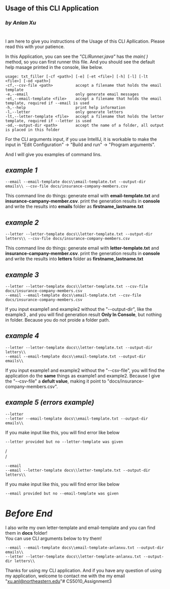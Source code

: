 ## Usage of this CLI Application
### *by Anlan Xu*  
#

I am here to give you instructions of the Usage of this CLI Apllication. Please read this with your patience.

In this Application, you can see the *"CLIRunner.java"* has the *main( )* method, so you can first runner this file. And you should see the default help masage printed in the console, like below.

    usage: txt_filler [-cf <path>] [-e] [-et <file>] [-h] [-l] [-lt <file>] [-od <path>]
    -cf,--csv-file <path>          accept a filename that holds the email template
    -e,--email                     only generate email messages
    -et,--email-template <file>    accept a filename that holds the email template, required if --email is used
    -h,--help                      print help information
    -l,--letter                    only generate letters
    -lt,--letter-template <file>   accept a filename that holds the letter template, required if --letter is used
    -od,--output-dir <path>        accept the name of a folder, all output is placed in this folder


For the CLI arguments input, if you use IntellIJ, it is workable to make the input in "Edit Configuration" -> "Build and run" -> "Program arguments".

And I will give you examples of command lins.

## *example 1*  

    --email --email-template docs\\email-template.txt --output-dir emails\\ --csv-file docs/insurance-company-members.csv

This command line do things: generate email with **email-template.txt** and **insurance-campany-member.csv**. print the generation results in **console** and write the results into **emails** folder as **firstname_lastname.txt**

## *example 2*  

    --letter --letter-template docs\\letter-template.txt --output-dir letters\\ --csv-file docs/insurance-company-members.csv

This command line do things: generate email with **letter-template.txt** and **insurance-campany-member.csv**. print the generation results in **console** and write the results into **letters** folder as **firstname_lastname.txt**

## *example 3*  

    --letter --letter-template docs\\letter-template.txt --csv-file docs/insurance-company-members.csv
    --email --email-template docs\\email-template.txt --csv-file docs/insurance-company-members.csv

If you input example1 and example2 without the "--output-dir", like the example3 , and you will find generation result **Only In Console**, but nothing in folder. Because you do not proide a folder path.

## *example 4*  

    --letter --letter-template docs\\letter-template.txt --output-dir letters\\
    --email --email-template docs\\email-template.txt --output-dir emails\\

If you input example1 and example2 without the "--csv-file", you will find the application do the **same** things as example1 and example2. Because I give the "--csv-file" a **defult value**, making it point to "docs/insurance-company-members.csv".

## *example 5 (errors example)*  
    
    --letter
    --letter --email-template docs\\email-template.txt --output-dir emails\\

If you make input like this, you will find error like below

    --letter provided but no --letter-template was given

 /  
 /

    --email
    --email --letter-template docs\\letter-template.txt --output-dir letters\\
If you make input like this, you will find error like below  

    --email provided but no --email-template was given


# *Before End*

I also write my own letter-template and email-template and you can find them in **docs** folder!  
You can use CLI arguments below to try them!

    --email --email-template docs\\email-template-anlanxu.txt --output-dir emails\\
    --letter --letter-template docs\\letter-template-anlanxu.txt --output-dir letters\\
 
Thanks for using my CLI application. And if you have any question of using my application, welcome to contact me with the my email 
"xu.anl@northeastern.edu"# CS5010_Assignment3
